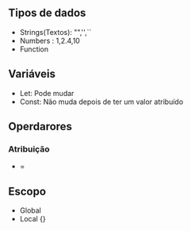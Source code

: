 ## Tipos de dados
- Strings(Textos): "",'',``
- Numbers : 1,2.4,10
- Function

## Variáveis
- Let: Pode mudar
- Const: Não muda depois de ter um valor atribuído

## Operdarores

### Atribuição
- =

## Escopo
- Global
- Local {}
